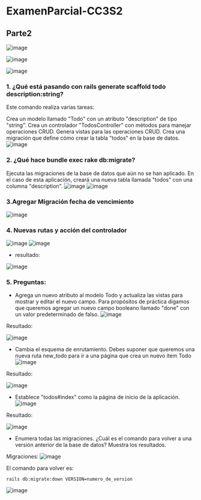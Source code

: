 # ExamenParcial-CC3S2


## Parte2
![image](https://github.com/Daniel349167/ExamenParcial-CC3S2/assets/62466867/23316343-cd5f-4c90-b0da-07b5f666679e)

 ![image](https://github.com/Daniel349167/ExamenParcial-CC3S2/assets/62466867/4e13725c-62f7-4691-96df-b6f2e268d895)

![image](https://github.com/Daniel349167/ExamenParcial-CC3S2/assets/62466867/f2c56eab-6f0c-49f3-8c77-ea6cd1e44460)

### 1. ¿Qué está pasando con rails generate scaffold todo description:string?

Este comando realiza varias tareas:

Crea un modelo llamado "Todo" con un atributo "description" de tipo "string".
Crea un controlador "TodosController" con métodos para manejar operaciones CRUD.
Genera vistas para las operaciones CRUD.
Crea una migración que define cómo crear la tabla "todos" en la base de datos.
![image](https://github.com/Daniel349167/ExamenParcial-CC3S2/assets/62466867/4f69a510-ef63-4301-b0f9-370e46d6ddf8)



### 2. ¿Qué hace bundle exec rake db:migrate?
Ejecuta las migraciones de la base de datos que aún no se han aplicado. En el caso de esta aplicación, creará una nueva tabla llamada "todos" con una columna "description".
![image](https://github.com/Daniel349167/ExamenParcial-CC3S2/assets/62466867/940e4925-327e-4962-a2e1-c7e13b2b60ba)
![image](https://github.com/Daniel349167/ExamenParcial-CC3S2/assets/62466867/c9f3ed61-6fac-48c9-bbb4-f27e91bf2ee2)


### 3.Agregar Migración fecha de vencimiento
![image](https://github.com/Daniel349167/ExamenParcial-CC3S2/assets/62466867/abc1c873-3289-4c45-b76a-bd98f076f577)

### 4. Nuevas rutas y acción del controlador
![image](https://github.com/Daniel349167/ExamenParcial-CC3S2/assets/62466867/dae6baad-6a35-48fc-bc80-931e258cc401)
![image](https://github.com/Daniel349167/ExamenParcial-CC3S2/assets/62466867/816f7482-f289-4265-b735-269bcc253c10)
- resultado:


![image](https://github.com/Daniel349167/ExamenParcial-CC3S2/assets/62466867/fa44a442-e618-46ad-ba50-ffd71b026e03)

### 5. Preguntas:
- Agrega un nuevo atributo al modelo Todo y actualiza las vistas para mostrar y editar el nuevo campo. Para propósitos de práctica digamos que queremos agregar un nuevo campo booleano llamado "done" con un valor predeterminado de falso.
![image](https://github.com/Daniel349167/ExamenParcial-CC3S2/assets/62466867/4c0989eb-ac04-407c-bd7a-9e213b158752)

Resultado:

![image](https://github.com/Daniel349167/ExamenParcial-CC3S2/assets/62466867/1479e974-ae56-4390-b231-1f47040d0a0e)

- Cambia el esquema de enrutamiento. Debes suponer que queremos una nueva ruta new_todo para ir a una página que crea un nuevo ítem Todo
![image](https://github.com/Daniel349167/ExamenParcial-CC3S2/assets/62466867/209418ce-f8a6-475a-87b3-378c56e3ff47)

Resultado:

![image](https://github.com/Daniel349167/ExamenParcial-CC3S2/assets/62466867/015824df-0b56-45d1-9f92-f25e2b856d6a)

- Establece "todos#index" como la página de inicio de la aplicación.
![image](https://github.com/Daniel349167/ExamenParcial-CC3S2/assets/62466867/ee4766ff-2d9c-4270-b42f-4a707c533dc5)

Resultado:

![image](https://github.com/Daniel349167/ExamenParcial-CC3S2/assets/62466867/bd60e3b7-f0d1-4c65-8735-ea134296e36e)


- Enumera todas las migraciones. ¿Cuál es el comando para volver a una versión anterior de la base de datos? Muestra los resultados.

Migraciones:
![image](https://github.com/Daniel349167/ExamenParcial-CC3S2/assets/62466867/18c1a833-2820-4797-a519-8a818f10f5eb)

El comando para volver es:
```shell
rails db:migrate:down VERSION=numero_de_version
```

![image](https://github.com/Daniel349167/ExamenParcial-CC3S2/assets/62466867/0e8142b7-3003-4f2e-bd73-968dd0dc1fcf)









 
 
 
 
 
